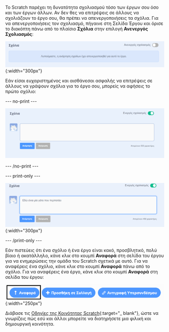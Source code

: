 Το Scratch παρέχει τη δυνατότητα σχολιασμού τόσο των έργων σου όσο και των έργων άλλων. Αν δεν θες να επιτρέψεις σε άλλους να σχολιάζουν το έργο σου, θα πρέπει να απενεργοποιήσεις τα σχόλια. Για να απενεργοποιήσεις τον σχολιασμό, πήγαινε στη Σελίδα Έργου και όρισε το διακόπτη πάνω από το πλαίσιο **Σχόλια** στην επιλογή **Ανενεργός Σχολιασμός**:

![Ο διακόπτης πάνω από το πλαίσιο "Σχόλια" βρίσκεται στη θέση "Ανενεργός Σχολιασμός". Εμφανίζεται ένα μήνυμα που λέει "Λυπούμαστε, η ανάρτηση σχολίων έχει απενεργοποιηθεί για αυτό το έργο"](images/comments-off.png){:width="300px"}

Εάν είσαι ευχαριστημένος και αισθάνεσαι ασφαλής να επιτρέψεις σε άλλους να γράψουν σχόλια για το έργο σου, μπορείς να αφήσεις το πρώτο σχόλιο:

--- no-print ---

![Πληκτρολογώντας "Ακολουθεί η κινούμενη εικόνα της γάτας μου που περπατά" στο πλαίσιο "Σχόλια" και, στη συνέχεια, κάνοντας κλικ στο μπλε κουμπί "Δημοσίευση" κάτω από το σχόλιο για να δημοσιευτεί. Ο διακόπτης πάνω από το πλαίσιο "Σχόλια" βρίσκεται στη θέση "Ενεργός Σχολιασμός".](images/add_comments.gif)

--- /no-print ---

--- print-only ---

![Κάνοντας κλικ στο μπλε κουμπί «Δημοσίευση» κάτω από το σχόλιο για να δημοσιευτεί. Ο διακόπτης πάνω από το πλαίσιο «Σχόλια» βρίσκεται στη θέση «Ενεργός Σχολιασμός».](images/add_comments.png){:width="300px"}

--- /print-only ---

Εάν πιστεύεις ότι ένα σχόλιο ή ένα έργο είναι κακό, προσβλητικό, πολύ βίαιο ή ακατάλληλο, κάνε κλικ στο κουμπί **Αναφορά** στη σελίδα του έργου για να ενημερώσεις την ομάδα του Scratch σχετικά με αυτό. Για να αναφέρεις ένα σχόλιο, κάνε κλικ στο κουμπί **Αναφορά** πάνω από το σχόλιο. Για να αναφέρεις ένα έργο, κάνε κλικ στο κουμπί **Αναφορά** στη σελίδα του έργου:

![Το κουμπί "Αναφορά" επισημασμένο.](images/add_report.png){:width="250px"}

Διάβασε τις [Οδηγίες της Κοινότητας Scratch](https://scratch.mit.edu/community_guidelines){:target="_ blank"}, ώστε να γνωρίζεις πώς εσύ και άλλοι μπορείτε να διατηρήσετε μια φιλική και δημιουργική κοινότητα.
